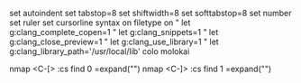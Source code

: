 
set autoindent
set tabstop=8
set shiftwidth=8
set softtabstop=8
set number
set ruler
set cursorline
syntax on
filetype on
" let g:clang_complete_copen=1
" let g:clang_snippets=1
" let g:clang_close_preview=1
" let g:clang_use_library=1
" let g:clang_library_path='/usr/local/lib'
colo molokai 

nmap <C-[> :cs find 0 <C-R>=expand("<cword>")<CR><CR>
nmap <C-]> :cs find 1 <C-R>=expand("<cword>")<CR><CR>
